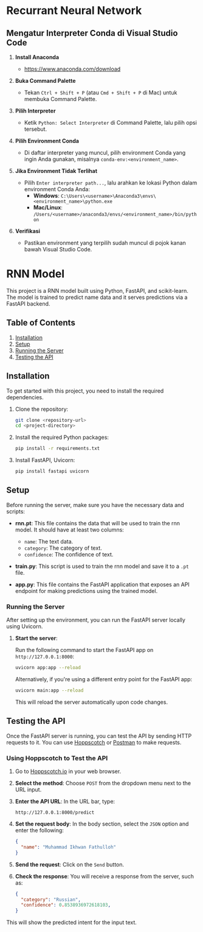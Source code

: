 # Recurrant Neural Network

## Mengatur Interpreter Conda di Visual Studio Code
1. **Install Anaconda**
   - https://www.anaconda.com/download

2. **Buka Command Palette**
   - Tekan `Ctrl + Shift + P` (atau `Cmd + Shift + P` di Mac) untuk membuka Command Palette.

3. **Pilih Interpreter**
   - Ketik `Python: Select Interpreter` di Command Palette, lalu pilih opsi tersebut.

4. **Pilih Environment Conda**
   - Di daftar interpreter yang muncul, pilih environment Conda yang ingin Anda gunakan, misalnya `conda-env:<environment_name>`.

5. **Jika Environment Tidak Terlihat**
   - Pilih `Enter interpreter path...`, lalu arahkan ke lokasi Python dalam environment Conda Anda:
     - **Windows**: `C:\Users\<username>\Anaconda3\envs\<environment_name>\python.exe`
     - **Mac/Linux**: `/Users/<username>/anaconda3/envs/<environment_name>/bin/python`

6. **Verifikasi**
   - Pastikan environment yang terpilih sudah muncul di pojok kanan bawah Visual Studio Code.

# RNN Model

This project is a RNN model built using Python, FastAPI, and scikit-learn. The model is trained to predict name data and it serves predictions via a FastAPI backend.

## Table of Contents
1. [Installation](#installation)
2. [Setup](#setup)
3. [Running the Server](#running-the-server)
4. [Testing the API](#testing-the-api)

## Installation

To get started with this project, you need to install the required dependencies.

1. Clone the repository:

    ```bash
    git clone <repository-url>
    cd <project-directory>
    ```

2. Install the required Python packages:

    ```bash
    pip install -r requirements.txt
    ```

3. Install FastAPI, Uvicorn:

    ```bash
    pip install fastapi uvicorn
    ```

## Setup

Before running the server, make sure you have the necessary data and scripts:

- **rnn.pt**: This file contains the data that will be used to train the rnn model. It should have at least two columns:
  - `name`: The text data.
  - `category`: The category of text.
  - `confidence`: The confidence of text.

- **train.py**: This script is used to train the rnn model and save it to a `.pt` file.

- **app.py**: This file contains the FastAPI application that exposes an API endpoint for making predictions using the trained model.

### Running the Server

After setting up the environment, you can run the FastAPI server locally using Uvicorn.

1. **Start the server**:

    Run the following command to start the FastAPI app on `http://127.0.0.1:8000`:

    ```bash
    uvicorn app:app --reload
    ```

    Alternatively, if you're using a different entry point for the FastAPI app:

    ```bash
    uvicorn main:app --reload
    ```

    This will reload the server automatically upon code changes.

## Testing the API

Once the FastAPI server is running, you can test the API by sending HTTP requests to it. You can use [Hoppscotch](https://hoppscotch.io/) or [Postman](https://www.postman.com/) to make requests.

### Using Hoppscotch to Test the API

1. Go to [Hoppscotch.io](https://hoppscotch.io/) in your web browser.

2. **Select the method**: Choose `POST` from the dropdown menu next to the URL input.

3. **Enter the API URL**: In the URL bar, type:

    ```
    http://127.0.0.1:8000/predict
    ```

4. **Set the request body**: In the body section, select the `JSON` option and enter the following:

    ```json
    {
      "name": "Muhammad Ikhwan Fathulloh"
    }
    ```

5. **Send the request**: Click on the `Send` button.

6. **Check the response**: You will receive a response from the server, such as:

    ```json
    {
      "category": "Russian",
      "confidence": 0.8538936972618103,
    }
    ```

This will show the predicted intent for the input text.